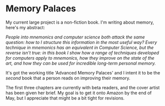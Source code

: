 <html>
<head> 
<title>I'm writing a book about memory    </title>
<link rel="stylesheet" type="text/css" href="mystyle.css">
<meta charset="utf-8"/>
</head>
<body> 
<h1>Memory Palaces</h1> 
<p>My current large project is a non-fiction book. I'm writing about memory, here's my abstract:</p> 

<p><i> People into mnemonics and computer science both attack the same question: how to I structure this information in the most useful way? Every technique in mnemonics has an equivalent in Computer Science, but the reverse isn't true: in this book I show how a range of techniques developed for computers apply to mnemonics, how they improve on the state of the art, and how they can be used for incredible long-term personal memory.</i></p> 

<p> It's got the working title 'Advanced Memory Palaces' and I intent it to be the <i> second</i> book that a person reads on improving their memory.</p> 

<p>The first three chapters are currently with beta readers, and the cover artist has been given her brief. My goal is to get it onto Amazon by the end of May, but I appreciate that might be a bit tight for revisions.</p> 


</body>
</html>

